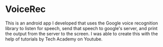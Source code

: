 # VoiceRec
This is an android app I developed that uses the Google voice recognition library to listen for speech, send that speech to google's server,  and print the output from the server to the screen. I was able to create this with the help of tutorials by Tech Academy on Youtube.
